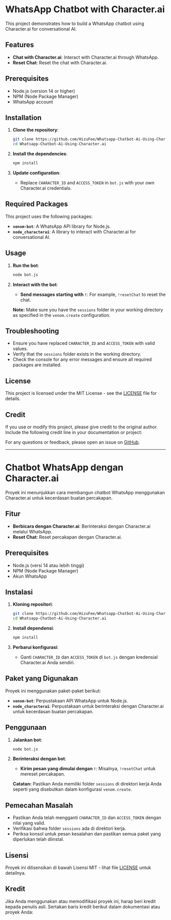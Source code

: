 # WhatsApp Chatbot with Character.ai

This project demonstrates how to build a WhatsApp chatbot using Character.ai for conversational AI.

## Features

- **Chat with Character.ai**: Interact with Character.ai through WhatsApp.
- **Reset Chat**: Reset the chat with Character.ai.

## Prerequisites

- Node.js (version 14 or higher)
- NPM (Node Package Manager)
- WhatsApp account

## Installation

1. **Clone the repository**:

    ```bash
    git clone https://github.com/HizuFee/Whatsapp-Chatbot-Ai-Using-Character.ai.git
    cd Whatsapp-Chatbot-Ai-Using-Character.ai
    ```

2. **Install the dependencies**:

    ```bash
    npm install
    ```

3. **Update configuration**:

    - Replace `CHARACTER_ID` and `ACCESS_TOKEN` in `bot.js` with your own Character.ai credentials.

## Required Packages

This project uses the following packages:

- **`venom-bot`**: A WhatsApp API library for Node.js.
- **`node_characterai`**: A library to interact with Character.ai for conversational AI.

## Usage

1. **Run the bot**:

    ```bash
    node bot.js
    ```

2. **Interact with the bot**:

    - **Send messages starting with `!`**: For example, `!resetChat` to reset the chat.
    
    **Note:** Make sure you have the `sessions` folder in your working directory as specified in the `venom.create` configuration.

## Troubleshooting

- Ensure you have replaced `CHARACTER_ID` and `ACCESS_TOKEN` with valid values.
- Verify that the `sessions` folder exists in the working directory.
- Check the console for any error messages and ensure all required packages are installed.

## License

This project is licensed under the MIT License - see the [LICENSE](LICENSE) file for details.

## Credit

If you use or modify this project, please give credit to the original author. Include the following credit line in your documentation or project:


For any questions or feedback, please open an issue on [GitHub](https://github.com/HizuFee/Whatsapp-Chatbot-Ai-Using-Character.ai/issues).

---

# Chatbot WhatsApp dengan Character.ai

Proyek ini menunjukkan cara membangun chatbot WhatsApp menggunakan Character.ai untuk kecerdasan buatan percakapan.

## Fitur

- **Berbicara dengan Character.ai**: Berinteraksi dengan Character.ai melalui WhatsApp.
- **Reset Chat**: Reset percakapan dengan Character.ai.

## Prerequisites

- Node.js (versi 14 atau lebih tinggi)
- NPM (Node Package Manager)
- Akun WhatsApp

## Instalasi

1. **Kloning repositori**:

    ```bash
    git clone https://github.com/HizuFee/Whatsapp-Chatbot-Ai-Using-Character.ai.git
    cd Whatsapp-Chatbot-Ai-Using-Character.ai
    ```

2. **Install dependensi**:

    ```bash
    npm install
    ```

3. **Perbarui konfigurasi**:

    - Ganti `CHARACTER_ID` dan `ACCESS_TOKEN` di `bot.js` dengan kredensial Character.ai Anda sendiri.

## Paket yang Digunakan

Proyek ini menggunakan paket-paket berikut:

- **`venom-bot`**: Perpustakaan API WhatsApp untuk Node.js.
- **`node_characterai`**: Perpustakaan untuk berinteraksi dengan Character.ai untuk kecerdasan buatan percakapan.

## Penggunaan

1. **Jalankan bot**:

    ```bash
    node bot.js
    ```

2. **Berinteraksi dengan bot**:

    - **Kirim pesan yang dimulai dengan `!`**: Misalnya, `!resetChat` untuk mereset percakapan.
    
    **Catatan:** Pastikan Anda memiliki folder `sessions` di direktori kerja Anda seperti yang disebutkan dalam konfigurasi `venom.create`.

## Pemecahan Masalah

- Pastikan Anda telah mengganti `CHARACTER_ID` dan `ACCESS_TOKEN` dengan nilai yang valid.
- Verifikasi bahwa folder `sessions` ada di direktori kerja.
- Periksa konsol untuk pesan kesalahan dan pastikan semua paket yang diperlukan telah diinstal.

## Lisensi

Proyek ini dilisensikan di bawah Lisensi MIT - lihat file [LICENSE](LICENSE) untuk detailnya.

## Kredit

Jika Anda menggunakan atau memodifikasi proyek ini, harap beri kredit kepada penulis asli. Sertakan baris kredit berikut dalam dokumentasi atau proyek Anda:

